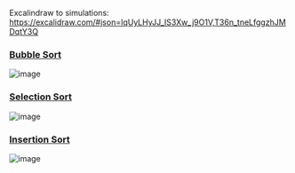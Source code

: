 Excalindraw to simulations: https://excalidraw.com/#json=IqUyLHyJJ_IS3Xw_j9O1V,T36n_tneLfggzhJMDqtY3Q

### [Bubble Sort](sort/bubble-sort.c)
![image](https://github.com/Luisgustavom1/data-structures-and-algorithms/assets/65229051/5f686830-0faa-4870-b179-de512e250456)

### [Selection Sort](sort/selection-sort.c)
![image](https://github.com/Luisgustavom1/data-structures-and-algorithms/assets/65229051/45c91b7e-63b0-4f0b-a879-02cb44f852cc)

### [Insertion Sort](sort/insertion-sort.c)
![image](https://github.com/Luisgustavom1/data-structures-and-algorithms/assets/65229051/704b66fc-4e9e-4801-b0b0-68d7eb9ade91)

